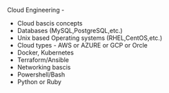 Cloud Engineering - 
 - Cloud bascis concepts
 - Databases (MySQL,PostgreSQL,etc.)
 - Unix based Operating systems (RHEL,CentOS,etc.)
 - Cloud types - AWS or AZURE or GCP or Orcle
 - Docker, Kubernetes
 - Terraform/Ansible
 - Networking bascis
 - Powershell/Bash
 - Python or Ruby
